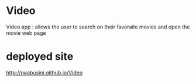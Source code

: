 # Video
Video app : allows the user to search on their favoraite movies and open the movie web page 


# deployed site 
http://rwabusini.github.io/Video
